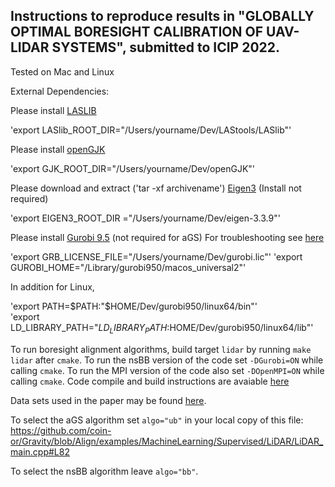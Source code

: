 Instructions to reproduce results in "GLOBALLY OPTIMAL BORESIGHT CALIBRATION OF UAV-LIDAR SYSTEMS", submitted to ICIP 2022.
-------

Tested on Mac and Linux

External Dependencies:

Please install [LASLIB](https://github.com/LAStools/LAStools)

'export LASlib_ROOT_DIR="/Users/yourname/Dev/LAStools/LASlib"'

Please install [openGJK](https://github.com/MattiaMontanari/openGJK)

'export GJK_ROOT_DIR="/Users/yourname/Dev/openGJK"'

Please download and extract ('tar -xf archivename') [Eigen3](https://gitlab.com/libeigen/eigen/-/releases/3.3.9) (Install not required)

'export EIGEN3_ROOT_DIR ="/Users/yourname/Dev/eigen-3.3.9"'

Please install [Gurobi 9.5](https://www.gurobi.com/) (not required for aGS) For troubleshooting see [here](https://support.gurobi.com/hc/en-us/articles/360039093112-How-do-I-resolve-undefined-reference-errors-while-linking-Gurobi-in-C-)

'export GRB_LICENSE_FILE="/Users/yourname/Dev/gurobi.lic"'
'export GUROBI_HOME="/Library/gurobi950/macos_universal2"'

In addition for Linux,

'export PATH=$PATH:"$HOME/Dev/gurobi950/linux64/bin"'                      
'export LD_LIBRARY_PATH="$LD_LIBRARY_PATH:$HOME/Dev/gurobi950/linux64/lib"'


To run boresight alignment algorithms, build target `lidar` by running `make lidar` after `cmake`. To run the nsBB version of the code set `-DGurobi=ON` while calling `cmake`. To run the MPI version of the code also set `-DOpenMPI=ON` while calling `cmake`. Code compile and build instructions are avaiable [here](https://github.com/coin-or/Gravity/blob/Align/README.md)

Data sets used in the paper may be found [here](https://github.com/coin-or/Gravity/tree/Align/data_sets/LiDAR).

To select the aGS algorithm set `algo="ub"` in your local copy of this file: https://github.com/coin-or/Gravity/blob/Align/examples/MachineLearning/Supervised/LiDAR/LiDAR_main.cpp#L82

To select the nsBB algorithm leave `algo="bb"`.

